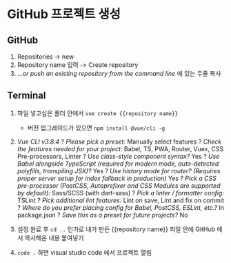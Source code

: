 # GitHub 프로젝트 생성
## GitHub
1. Repositories -> new
2. Repository name 입력 -> Create repository
3. *…or push an existing repository from the command line* 에 있는 두줄 복사

## Terminal
1. 파일 넣고싶은 폴더 안에서 `vue create {{repository name}}`
	* 버젼 업그레이드가 있으면 `npm install @vue/cli -g`
2. *Vue CLI v3.8.4*
? *Please pick a preset:* Manually select features
? *Check the features needed for your project:* Babel, TS, PWA, Router, Vuex, CSS Pre-processors, Linter
? *Use class-style component syntax?* Yes
? *Use Babel alongside TypeScript (required for modern mode, auto-detected polyfills, transpiling JSX)?* Yes
? *Use history mode for router? (Requires proper server setup for index fallback in production)* Yes
? *Pick a CSS pre-processor (PostCSS, Autoprefixer and CSS Modules are supported by default):* Sass/SCSS (with dart-sass)
? *Pick a linter / formatter config:* TSLint
? *Pick additional lint features:* Lint on save, Lint and fix on commit
? *Where do you prefer placing config for Babel, PostCSS, ESLint, etc.?* In package.json
? *Save this as a preset for future projects?* No

3. 설정 완료 후 `cd ..` 인가로 내가 만든 {{repository name}} 파일 안에 GitHub 에서 복사해온 내용 붙여넣기
4. `code .` 하면 visual studio code 에서 프로젝트 열림




